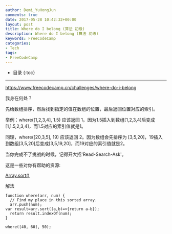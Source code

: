 ```yaml
---
author: Demi_YuHongJun
comments: true
date: 2017-05-28 10:42:32+00:00
layout: post
title: Where do I belong (算法 初级)
description: Where do I belong (算法 初级)
keywords: FreeCodeCamp
categories:
- Tech
tags:
- FreeCodeCamp
---
```

* 目录
{:toc}
---
https://www.freecodecamp.cn/challenges/where-do-i-belong

我身在何处？

先给数组排序，然后找到指定的值在数组的位置，最后返回位置对应的索引。

举例：where([1,2,3,4], 1.5) 应该返回 1。因为1.5插入到数组[1,2,3,4]后变成[1,1.5,2,3,4]，而1.5对应的索引值就是1。

同理，where([20,3,5], 19) 应该返回 2。因为数组会先排序为 [3,5,20]，19插入到数组[3,5,20]后变成[3,5,19,20]，而19对应的索引值就是2。

当你完成不了挑战的时候，记得开大招'Read-Search-Ask'。

这是一些对你有帮助的资源:

[Array.sort()](https://developer.mozilla.org/zh-CN/docs/Web/JavaScript/Reference/Global_Objects/Array/sort)

解法
```
function where(arr, num) {
  // Find my place in this sorted array.
  arr.push(num);
var result=arr.sort((a,b)=>{return a-b});  
  return result.indexOf(num);
}

where([40, 60], 50);


```
